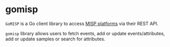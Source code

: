 # gomisp

`GoMISP` is a Go client library to access [MISP platforms](https://www.misp-project.org) via their REST API.

`gomisp` library allows users to fetch events, add or update events/attributes, add or update samples or search for attributes.
